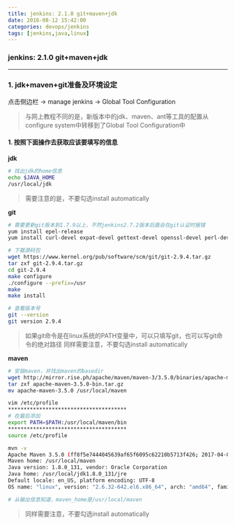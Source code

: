 ```yaml
---
title: jenkins: 2.1.0 git+maven+jdk
date: 2016-08-12 15:42:00
categories: devops/jenkins
tags: [jenkins,java,linux]
---
```

### jenkins: 2.1.0 git+maven+jdk

---

### 1. jdk+maven+git准备及环境设定
点击侧边栏 -> manage jenkins -> Global Tool Configuration
> 与网上教程不同的是，新版本中的jdk、maven、ant等工具的配置从configure system中转移到了Global Tool Configuration中

#### 1. 按照下面操作去获取应该要填写的信息
**jdk**
``` bash
# 找出jdk的home信息
echo $JAVA_HOME
/usr/local/jdk
```
> 需要注意的是，不要勾选install automatically

**git**
``` bash
# 需要更新git版本到1.7.9以上，不然jenkins2.7.2版本后面会在git认证时报错
yum install epel-release
yum install curl-devel expat-devel gettext-devel openssl-devel perl-devel zlib-devel asciidoc xmlto docbook2X

# 下载源码包
wget https://www.kernel.org/pub/software/scm/git/git-2.9.4.tar.gz
tar zxf git-2.9.4.tar.gz
cd git-2.9.4
make configure
./configure --prefix=/usr
make
make install

# 查看版本号
git --version
git version 2.9.4
```
> 如果git命令是在linux系统的PATH变量中，可以只填写git，也可以写git命令的绝对路径
同样需要注意，不要勾选install automatically

**maven**
``` bash
# 安装maven，并找出maven的basedir
wget http://mirror.rise.ph/apache/maven/maven-3/3.5.0/binaries/apache-maven-3.5.0-bin.tar.gz
tar zxf apache-maven-3.5.0-bin.tar.gz
mv apache-maven-3.5.0 /usr/local/maven

vim /etc/profile
**************************************
# 在最后添加
export PATH=$PATH:/usr/local/maven/bin
**************************************
source /etc/profile

mvn -v
Apache Maven 3.5.0 (ff8f5e7444045639af65f6095c62210b5713f426; 2017-04-03T19:39:06Z)
Maven home: /usr/local/maven
Java version: 1.8.0_131, vendor: Oracle Corporation
Java home: /usr/local/jdk1.8.0_131/jre
Default locale: en_US, platform encoding: UTF-8
OS name: "linux", version: "2.6.32-642.el6.x86_64", arch: "amd64", family: "unix"

# 从输出信息知道，maven_home是/usr/local/maven
```
> 同样需要注意，不要勾选install automatically
